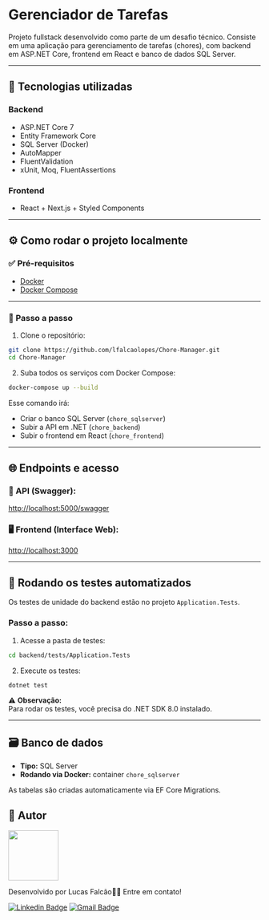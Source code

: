 # Gerenciador de Tarefas

Projeto fullstack desenvolvido como parte de um desafio técnico. Consiste em uma aplicação para gerenciamento de tarefas (chores), com backend em ASP.NET Core, frontend em React e banco de dados SQL Server.

---

## 🚀 Tecnologias utilizadas

### Backend
- ASP.NET Core 7
- Entity Framework Core
- SQL Server (Docker)
- AutoMapper
- FluentValidation
- xUnit, Moq, FluentAssertions

### Frontend
- React + Next.js + Styled Components

---

## ⚙️ Como rodar o projeto localmente

### ✅ Pré-requisitos

- [Docker](https://www.docker.com/)
- [Docker Compose](https://docs.docker.com/compose/)

---

### 🔧 Passo a passo

1. Clone o repositório:

```bash
git clone https://github.com/lfalcaolopes/Chore-Manager.git
cd Chore-Manager
```

2. Suba todos os serviços com Docker Compose:

```bash
docker-compose up --build
```

Esse comando irá:
- Criar o banco SQL Server (`chore_sqlserver`)
- Subir a API em .NET (`chore_backend`)
- Subir o frontend em React (`chore_frontend`)

---

## 🌐 Endpoints e acesso

### 🧠 API (Swagger):
[http://localhost:5000/swagger](http://localhost:5000/swagger)

### 🖥️ Frontend (Interface Web):
[http://localhost:3000](http://localhost:3000)

---

## 🧪 Rodando os testes automatizados

Os testes de unidade do backend estão no projeto `Application.Tests`.

### Passo a passo:
1. Acesse a pasta de testes:

```bash
cd backend/tests/Application.Tests
```

2. Execute os testes:

```bash
dotnet test
```

⚠️ **Observação:**  
Para rodar os testes, você precisa do .NET SDK 8.0 instalado.  

---

## 🗃️ Banco de dados

- **Tipo:** SQL Server  
- **Rodando via Docker:** container `chore_sqlserver`  

As tabelas são criadas automaticamente via EF Core Migrations.

## 🦸 Autor

<a href="https://www.linkedin.com/in/lfalcaolopes/">
 <img src="https://user-images.githubusercontent.com/61370784/222877359-3b5bb1e2-2db1-4def-9a6b-d94ca5dece1e.png" width="100px;" alt=""/>
</a><br>

Desenvolvido por Lucas Falcão👋🏽 Entre em contato!

[![Linkedin Badge](https://img.shields.io/badge/-Lucas_Falcão-blue?style=flat-square&logo=Linkedin&logoColor=white&link=https://www.linkedin.com/in/lfalcaolopes/)](https://www.linkedin.com/in/lfalcaolopes/) 
[![Gmail Badge](https://img.shields.io/badge/-lfalcaolopes.dev@gmail.com-c14438?style=flat-square&logo=Gmail&logoColor=white&link=mailto:lfalcaolopes.dev@gmail.com)](mailto:lfalcaolopes.dev@gmail.com)
